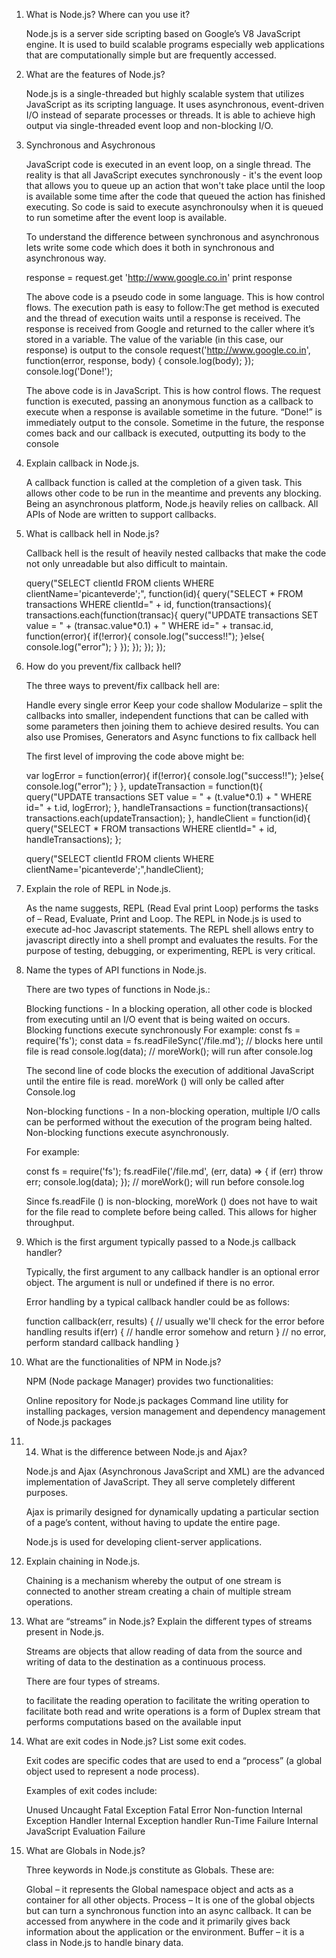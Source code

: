 1. What is Node.js? Where can you use it?

	Node.js is a server side scripting based on Google’s V8 JavaScript engine. It is used to build scalable programs especially web applications that are computationally simple but are frequently accessed.

3. What are the features of Node.js?

	Node.js is a single-threaded but highly scalable system that utilizes JavaScript as its scripting language. 
	It uses asynchronous, event-driven I/O instead of separate processes or threads. 
	It is able to achieve high output via single-threaded event loop and non-blocking I/O.
	
4. Synchronous and Asychronous

	JavaScript code is executed in an event loop, on a single thread. The reality is that all JavaScript executes synchronously - it's the event loop that allows you to queue up an action that won't take place until the loop is available some time after the code that queued the action has finished executing. So code is said to execute asynchronoulsy when it is queued to run sometime after the event loop is available.

	To understand the difference between synchronous and asynchronous lets write some code which does it both in synchronous and asynchronous way.

	response = request.get 'http://www.google.co.in'
	print response


	The above code is a pseudo code in some language. This is how control flows.
	The execution path is easy to follow:The get method is executed and the thread of execution waits until a response is received.
	The response is received from Google and returned to the caller where it’s stored in a variable.
	The value of the variable (in this case, our response) is output to the console
	request('http://www.google.co.in', function(error, response, body) {
	  console.log(body);
	});
	console.log('Done!');

	The above code is in JavaScript. This is how control flows.
	The request function is executed, passing an anonymous function as a callback to execute when a response is available sometime in the future.
	“Done!” is immediately output to the console.
	Sometime in the future, the response comes back and our callback is executed, outputting its body to the console
	
5. Explain callback in Node.js.

	A callback function is called at the completion of a given task. This allows other code to be run in the meantime and prevents any blocking.  Being an asynchronous platform, Node.js heavily relies on callback. All APIs of Node are written to support callbacks. 
	
6. What is callback hell in Node.js?

	Callback hell is the result of heavily nested callbacks that make the code not only unreadable but also difficult to maintain.
	
	query("SELECT clientId FROM clients WHERE clientName='picanteverde';", function(id){
	query("SELECT * FROM transactions WHERE clientId=" + id, function(transactions){
    transactions.each(function(transac){
      query("UPDATE transactions SET value = " + (transac.value*0.1) + " WHERE id=" + transac.id, function(error){
        if(!error){
          console.log("success!!");
        }else{
          console.log("error");
        }
      });
    });
  });
});

7. How do you prevent/fix callback hell?

	The three ways to prevent/fix callback hell are:

	Handle every single error
	Keep your code shallow
	Modularize – split the callbacks into smaller, independent functions that can be called with some parameters then joining them to achieve desired results.
	You can also use Promises, Generators and Async functions to fix callback hell
	
	The first level of improving the code above might be:

	var logError = function(error){
		if(!error){
		  console.log("success!!");
		}else{
		  console.log("error");
		}
	  },
	  updateTransaction = function(t){
		query("UPDATE transactions SET value = " + (t.value*0.1) + " WHERE id=" + t.id, logError);
	  },
	  handleTransactions = function(transactions){
		transactions.each(updateTransaction);
	  },
	  handleClient = function(id){
		query("SELECT * FROM transactions WHERE clientId=" + id, handleTransactions);
	  };

	query("SELECT clientId FROM clients WHERE clientName='picanteverde';",handleClient);
	
8. Explain the role of REPL in Node.js.

	As the name suggests, REPL (Read Eval print Loop) performs the tasks of – Read, Evaluate, Print and Loop. 
	The REPL in Node.js is used to execute ad-hoc Javascript statements. 
	The REPL shell allows entry to javascript directly into a shell prompt and evaluates the results.
	For the purpose of testing, debugging, or experimenting, REPL is very critical.  
	
9. Name the types of API functions in Node.js.

	There are two types of functions in Node.js.:

	Blocking functions - In a blocking operation, all other code is blocked from executing until an I/O event that is being waited on occurs. 
	Blocking functions execute synchronously
	For example:
	const fs = require('fs');
	const data = fs.readFileSync('/file.md'); // blocks here until file is read
	console.log(data);
	// moreWork(); will run after console.log

	The second line of code blocks the execution of additional JavaScript until the entire file is read. moreWork () will only be called after Console.log

	Non-blocking functions - In a non-blocking operation, multiple I/O calls can be performed without the execution of the program being halted. 
	Non-blocking functions execute asynchronously. 
	
	For example:

	const fs = require('fs');
	fs.readFile('/file.md', (err, data) => {
	  if (err) throw err;
	  console.log(data);
	});
	// moreWork(); will run before console.log

	Since fs.readFile () is non-blocking, moreWork () does not have to wait for the file read to complete before being called. 
	This allows for higher throughput. 
	
10. Which is the first argument typically passed to a Node.js callback handler?

	Typically, the first argument to any callback handler is an optional error object. The argument is null or undefined if there is no error. 

	Error handling by a typical callback handler could be as follows:

	function callback(err, results) {
		// usually we'll check for the error before handling results
		if(err) {
			// handle error somehow and return
		}
		// no error, perform standard callback handling
	}
	
11. What are the functionalities of NPM in Node.js?

	NPM (Node package Manager) provides two functionalities:

	Online repository for Node.js packages
	Command line utility for installing packages, version management and dependency management of Node.js packages
	
12. 14. What is the difference between Node.js and Ajax?

	Node.js and Ajax (Asynchronous JavaScript and XML) are the advanced implementation of JavaScript. They all serve completely different purposes.  

	Ajax is primarily designed for dynamically updating a particular section of a page’s content, without having to update the entire page. 

	Node.js is used for developing client-server applications.
	
13. Explain chaining in Node.js.

	Chaining is a mechanism whereby the output of one stream is connected to another stream creating a chain of multiple stream operations. 
	
14. What are “streams” in Node.js? Explain the different types of streams present in Node.js.

	Streams are objects that allow reading of data from the source and writing of data to the destination as a continuous process.

	There are four types of streams.

	to facilitate the reading operation
	to facilitate the writing operation
	to facilitate both read and write operations
	is a form of Duplex stream that performs computations based on the available input 
	
15. What are exit codes in Node.js? List some exit codes. 

	Exit codes are specific codes that are used to end a “process” (a global object used to represent a node process). 

	Examples of exit codes include:

	Unused
	Uncaught Fatal Exception
	Fatal Error
	Non-function Internal Exception Handler
	Internal Exception handler Run-Time Failure
	Internal JavaScript Evaluation Failure
	
16. What are Globals in Node.js?

	Three keywords in Node.js constitute as Globals. These are:

	Global – it represents the Global namespace object and acts as a container for all other objects.
	Process – It is one of the global objects but can turn a synchronous function into an async callback. It can be accessed from anywhere in the code and it primarily gives back information about the application or the environment. 
	Buffer – it is a class in Node.js to handle binary data. 
